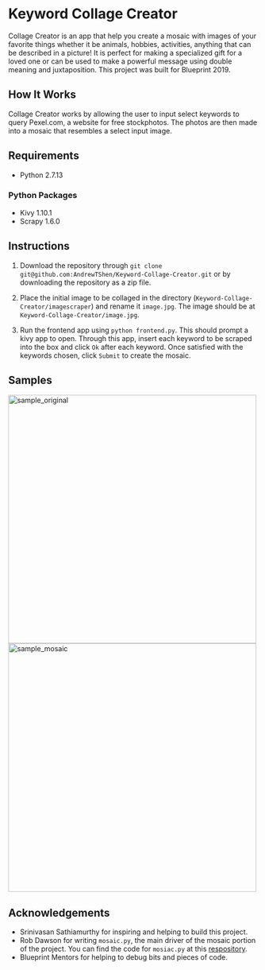 # Keyword Collage Creator
Collage Creator is an app that help you create a mosaic with images of your favorite things whether it be animals, hobbies, activities, anything that can be described in a picture! It is perfect for making a specialized gift for a loved one or can be used to make a powerful message using double meaning and juxtaposition. This project was built for Blueprint 2019.

## How It Works
Collage Creator works by allowing the user to input select keywords to query Pexel.com, a website for free stockphotos. The photos are then made into a mosaic that resembles a select input image.

## Requirements
- Python 2.7.13

### Python Packages
- Kivy 1.10.1
- Scrapy 1.6.0

## Instructions
1. Download the repository through `git clone git@github.com:AndrewTShen/Keyword-Collage-Creator.git` or by downloading the repository as a zip file.

2. Place the initial image to be collaged in the directory (`Keyword-Collage-Creator/imagescraper`) and rename it `image.jpg`. The image should be at `Keyword-Collage-Creator/image.jpg`.

3. Run the frontend app using `python frontend.py`. This should prompt a kivy app to open. Through this app, insert each keyword to be scraped into the box and click `Ok` after each keyword. Once satisfied with the keywords chosen, click `Submit` to create the mosaic.

## Samples
<img src="https://github.com/AndrewTShen/Keyword-Collage-Creator/blob/master/imagescraper/sample_original.jpg" alt="sample_original" width="500"/>
<img src="https://github.com/AndrewTShen/Keyword-Collage-Creator/blob/master/imagescraper/sample_mosaic.jpeg" alt="sample_mosaic" width="500"/>

## Acknowledgements
- Srinivasan Sathiamurthy for inspiring and helping to build this project.  
- Rob Dawson for writing `mosaic.py`, the main driver of the mosaic portion of the project. You can find the code for `mosiac.py` at this [respository](https://github.com/codebox/mosaic).
- Blueprint Mentors for helping to debug bits and pieces of code.  


